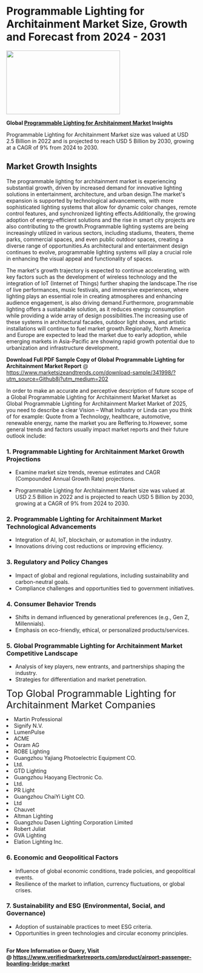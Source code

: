 <H1>Programmable Lighting for Architainment Market Size, Growth and Forecast from 2024 - 2031</H1><img class="aligncenter size-medium wp-image-584254" src="https://thirdeyenews.in/wp-content/uploads/2024/09/Global-Market-Research-300x168.jpeg" alt="" width="300" height="168" /><p><strong>Global&nbsp;<a href="https://www.marketsizeandtrends.com/download-sample/341998/?utm_source=Github8j?utm_medium=202">Programmable Lighting for Architainment Market</a> Insights</strong></p><p>Programmable Lighting for Architainment Market size was valued at USD 2.5 Billion in 2022 and is projected to reach USD 5 Billion by 2030, growing at a CAGR of 9% from 2024 to 2030.</p><p><h2>Market Growth Insights</h2> <p>The programmable lighting for architainment market is experiencing substantial growth, driven by increased demand for innovative lighting solutions in entertainment, architecture, and urban design.The market's expansion is supported by technological advancements, with more sophisticated lighting systems that allow for dynamic color changes, remote control features, and synchronized lighting effects.Additionally, the growing adoption of energy-efficient solutions and the rise in smart city projects are also contributing to the growth.Programmable lighting systems are being increasingly utilized in various sectors, including stadiums, theaters, theme parks, commercial spaces, and even public outdoor spaces, creating a diverse range of opportunities.As architectural and entertainment design continues to evolve, programmable lighting systems will play a crucial role in enhancing the visual appeal and functionality of spaces.</p> <p>The market's growth trajectory is expected to continue accelerating, with key factors such as the development of wireless technology and the integration of IoT (Internet of Things) further shaping the landscape.The rise of live performances, music festivals, and immersive experiences, where lighting plays an essential role in creating atmospheres and enhancing audience engagement, is also driving demand.Furthermore, programmable lighting offers a sustainable solution, as it reduces energy consumption while providing a wide array of design possibilities.The increasing use of these systems in architectural facades, outdoor light shows, and artistic installations will continue to fuel market growth.Regionally, North America and Europe are expected to lead the market due to early adoption, while emerging markets in Asia-Pacific are showing rapid growth potential due to urbanization and infrastructure development.</p> <p><span class=""><strong>Download Full PDF Sample Copy of Global Programmable Lighting for Architainment Market Report</strong> @ <a href="https://www.marketsizeandtrends.com/download-sample/341998/?utm_source=Github8j?utm_medium=202" target="_blank">https://www.marketsizeandtrends.com/download-sample/341998/?utm_source=Github8j?utm_medium=202</a></span></p><p>In order to make an accurate and perceptive description of future scope of a Global&nbsp;Programmable Lighting for Architainment Market Market as Global&nbsp;Programmable Lighting for Architainment Market Market of 2025, you need to describe a clear Vision &ndash; What Industry or Linda can you think of for example: Quote from a Technology, healthcare, automotive, renewable energy, name the market you are Reffering to.However, some general trends and factors usually impact market reports and their future outlook include:</p><h3>1.&nbsp;<strong>Programmable Lighting for Architainment Market Growth Projections</strong></h3><ul><li>Examine market size trends, revenue estimates and CAGR (Compounded Annual Growth Rate) projections.</li><li><p>Programmable Lighting for Architainment Market size was valued at USD 2.5 Billion in 2022 and is projected to reach USD 5 Billion by 2030, growing at a CAGR of 9% from 2024 to 2030.</p></li></ul><h3>2.&nbsp;<strong>Programmable Lighting for Architainment Market Technological Advancements</strong></h3><ul><li>Integration of AI, IoT, blockchain, or automation in the industry.</li><li>Innovations driving cost reductions or improving efficiency.</li></ul><h3>3.&nbsp;<strong>Regulatory and Policy Changes</strong></h3><ul><li>Impact of global and regional regulations, including sustainability and carbon-neutral goals.</li><li>Compliance challenges and opportunities tied to government initiatives.</li></ul><h3>4.&nbsp;<strong>Consumer Behavior Trends</strong></h3><ul><li>Shifts in demand influenced by generational preferences (e.g., Gen Z, Millennials).</li><li>Emphasis on eco-friendly, ethical, or personalized products/services.</li></ul><h3>5.&nbsp;<strong>Global Programmable Lighting for Architainment Market Competitive Landscape</strong></h3><ul><li>Analysis of key players, new entrants, and partnerships shaping the industry.</li><li>Strategies for differentiation and market penetration.</li></ul><p data-pm-slice="1 1 []"><span style="color: inherit; font-family: inherit; font-size: 25px;">Top Global Programmable Lighting for Architainment Market Companies</span></p><div class="" data-test-id=""><p><li>Martin Professional</li><li> Signify N.V.</li><li> LumenPulse</li><li> ACME</li><li> Osram AG</li><li> ROBE Lighting</li><li> Guangzhou Yajiang Photoelectric Equipment CO.</li><li>Ltd.</li><li> GTD Lighting</li><li> Guangzhou Haoyang Electronic Co.</li><li> Ltd.</li><li> PR Light</li><li> Guangzhou ChaiYi Light CO.</li><li> Ltd</li><li> Chauvet</li><li> Altman Lighting</li><li> Guangzhou Dasen Lighting Corporation Limited</li><li> Robert Juliat</li><li> GVA Lighting</li><li> Elation Lighting Inc.</li></p></div><h3>6.&nbsp;<strong>Economic and Geopolitical Factors</strong></h3><ul><li>Influence of global economic conditions, trade policies, and geopolitical events.</li><li>Resilience of the market to inflation, currency fluctuations, or global crises.</li></ul><h3>7.&nbsp;<strong>Sustainability and ESG (Environmental, Social, and Governance)</strong></h3><ul><li>Adoption of sustainable practices to meet ESG criteria.</li><li>Opportunities in green technologies and circular economy principles.</li></ul><h2><strong style="font-size: 14px;">For More Information or Query, Visit @&nbsp;</strong><a style="background-color: #ffffff; font-size: 14px;" href="https://www.marketsizeandtrends.com/report/programmable-lighting-for-architainment-market/" target="_blank">https://www.verifiedmarketreports.com/product/airport-passenger-boarding-bridge-market</a></h2>